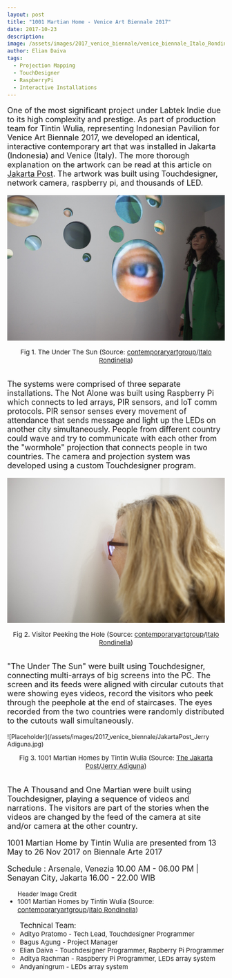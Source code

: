 ```yaml
---
layout: post
title: "1001 Martian Home - Venice Art Biennale 2017"
date: 2017-10-23
description: 
image: /assets/images/2017_venice_biennale/venice_biennale_Italo_Rondinella3.jpg
author: Elian Daiva
tags: 
  - Projection Mapping
  - TouchDesigner
  - RaspberryPi
  - Interactive Installations
---
```

<p style="font-size:18px">One of the most significant project under Labtek Indie due to its high complexity and prestige. As part of production team for Tintin Wulia, representing Indonesian Pavilion for Venice Art Biennale 2017, we developed an identical, interactive contemporary art that was installed in Jakarta (Indonesia) and Venice (Italy). The more thorough explanation on the artwork can be read at this article on <a href="https://www.thejakartapost.com/life/2017/07/20/artist-tintins-struggle-to-uncover-the-truth.html">Jakarta Post</a>. The artwork was built using Touchdesigner, network camera, raspberry pi, and thousands of LED.</p>

![Placeholder](/assets/images/2017_venice_biennale/venice_biennale_Italo_Rondinella2.jpg)
<figcaption align="center" style="font-size:15px">Fig 1. The Under The Sun (Source: <a href="http://contemporaryartgroup.info/view/venice2017/index.php?id=16051">contemporaryartgroup</a>/<a href="https://www.italorondinella.com">Italo Rondinella</a>)  </figcaption>
<br>

<p style="font-size:18px">The systems were comprised of three separate installations. The Not Alone was built using Raspberry Pi which connects to led arrays, PIR sensors, and IoT comm protocols. PIR sensor senses every movement of attendance that sends message and light up the LEDs on another city simultaneously. People from different country could wave and try to communicate with each other from the "wormhole" projection that connects people in two countries. The camera and projection system was developed using a custom Touchdesigner program.</p>

![Placeholder](/assets/images/2017_venice_biennale/venice_biennale_Italo_Rondinella.jpg#full)
<figcaption align="center" style="font-size:15px">Fig 2. Visitor Peeking the Hole (Source: <a href="http://contemporaryartgroup.info/view/venice2017/index.php?id=16051">contemporaryartgroup</a>/<a href="https://www.italorondinella.com">Italo Rondinella</a>) </figcaption>
<br>

<p style="font-size:18px">"The Under The Sun" were built using Touchdesigner, connecting multi-arrays of big screens into the PC. The screen and its feeds were aligned with circular cutouts that were showing eyes videos, record the visitors who peek through the peephole at the end of staircases. The eyes recorded from the two countries were randomly distributed to the cutouts wall simultaneously.</p>

![Placeholder](/assets/images/2017_venice_biennale/JakartaPost_Jerry Adiguna.jpg)
<figcaption align="center" style="font-size:15px">Fig 3. 1001 Martian Homes by Tintin Wulia (Source: <a href="https://www.thejakartapost.com/life/2017/07/20/artist-tintins-struggle-to-uncover-the-truth.html">The Jakarta Post</a>/<a href="https://www.instagram.com/jadiguna/?hl=en">Jerry Adiguna</a>)  </figcaption>
<br>

<p style="font-size:18px">The A Thousand and One Martian were built using Touchdesigner, playing a sequence of videos and narrations. The visitors are part of the stories when the videos are changed by the feed of the camera at site and/or camera at the other country.</p>

<p style="font-size:18px">1001 Martian Home by Tintin Wulia are presented from 13 May to 26 Nov 2017 on Biennale Arte 2017</p>

<p style="font-size:18px">Schedule :
Arsenale, Venezia 10.00 AM - 06.00 PM | Senayan City, Jakarta 16.00 - 22.00 WIB</p>


<ul>Header Image Credit
  <li style="font-size:15px">1001 Martian Homes by Tintin Wulia (Source: <a href="http://contemporaryartgroup.info/view/venice2017/index.php?id=16051">contemporaryartgroup</a>/<a href="https://www.italorondinella.com">Italo Rondinella</a>) </li>
</ul>

<ul style="list-style-type:circle; font-size:17px">Technical Team:
  <li style="font-size:15px">Adityo Pratomo - Tech Lead, Touchdesigner Programmer</li>
  <li style="font-size:15px">Bagus Agung - Project Manager</li>
  <li style="font-size:15px">Elian Daiva - Touchdesigner Programmer, Rapberry Pi Programmer</li>
  <li style="font-size:15px">Aditya Rachman - Raspberry Pi Programmer, LEDs array system</li>
  <li style="font-size:15px">Andyaningrum - LEDs array system</li>
</ul>